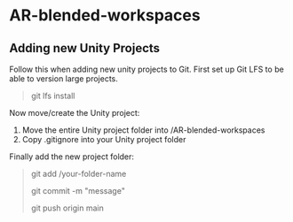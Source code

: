 # AR-blended-workspaces
## Adding new Unity Projects
Follow this when adding new unity projects to Git.
First set up Git LFS to be able to version large projects.
> git lfs install

Now move/create the Unity project:
1. Move the entire Unity project folder into /AR-blended-workspaces
2. Copy .gitignore into your Unity project folder

Finally add the new project folder:
> git add /your-folder-name
>
> git commit -m "message"
>
> git push origin main
